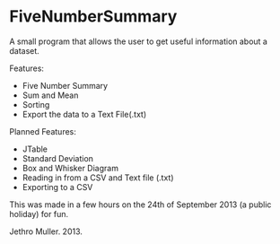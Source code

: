 FiveNumberSummary
=================

A small program that allows the user to get useful information about a dataset.

Features:
- Five Number Summary
- Sum and Mean
- Sorting
- Export the data to a Text File(.txt)

Planned Features:
- JTable
- Standard Deviation
- Box and Whisker Diagram
- Reading in from a CSV and Text file (.txt)
- Exporting to a CSV

This was made in a few hours on the 24th of September 2013 (a public holiday) for fun.

Jethro Muller. 2013.
